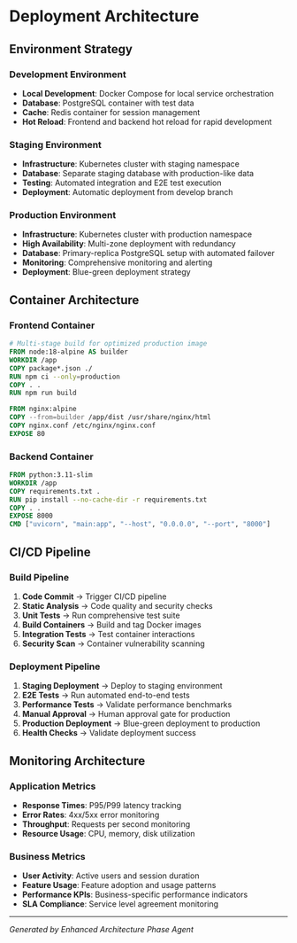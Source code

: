 # Deployment Architecture

## Environment Strategy

### Development Environment
- **Local Development**: Docker Compose for local service orchestration
- **Database**: PostgreSQL container with test data
- **Cache**: Redis container for session management
- **Hot Reload**: Frontend and backend hot reload for rapid development

### Staging Environment
- **Infrastructure**: Kubernetes cluster with staging namespace
- **Database**: Separate staging database with production-like data
- **Testing**: Automated integration and E2E test execution
- **Deployment**: Automatic deployment from develop branch

### Production Environment
- **Infrastructure**: Kubernetes cluster with production namespace
- **High Availability**: Multi-zone deployment with redundancy
- **Database**: Primary-replica PostgreSQL setup with automated failover
- **Monitoring**: Comprehensive monitoring and alerting
- **Deployment**: Blue-green deployment strategy

## Container Architecture

### Frontend Container
```dockerfile
# Multi-stage build for optimized production image
FROM node:18-alpine AS builder
WORKDIR /app
COPY package*.json ./
RUN npm ci --only=production
COPY . .
RUN npm run build

FROM nginx:alpine
COPY --from=builder /app/dist /usr/share/nginx/html
COPY nginx.conf /etc/nginx/nginx.conf
EXPOSE 80
```

### Backend Container
```dockerfile
FROM python:3.11-slim
WORKDIR /app
COPY requirements.txt .
RUN pip install --no-cache-dir -r requirements.txt
COPY . .
EXPOSE 8000
CMD ["uvicorn", "main:app", "--host", "0.0.0.0", "--port", "8000"]
```

## CI/CD Pipeline

### Build Pipeline
1. **Code Commit** → Trigger CI/CD pipeline
2. **Static Analysis** → Code quality and security checks
3. **Unit Tests** → Run comprehensive test suite
4. **Build Containers** → Build and tag Docker images
5. **Integration Tests** → Test container interactions
6. **Security Scan** → Container vulnerability scanning

### Deployment Pipeline
1. **Staging Deployment** → Deploy to staging environment
2. **E2E Tests** → Run automated end-to-end tests
3. **Performance Tests** → Validate performance benchmarks
4. **Manual Approval** → Human approval gate for production
5. **Production Deployment** → Blue-green deployment to production
6. **Health Checks** → Validate deployment success

## Monitoring Architecture

### Application Metrics
- **Response Times**: P95/P99 latency tracking
- **Error Rates**: 4xx/5xx error monitoring
- **Throughput**: Requests per second monitoring
- **Resource Usage**: CPU, memory, disk utilization

### Business Metrics
- **User Activity**: Active users and session duration
- **Feature Usage**: Feature adoption and usage patterns
- **Performance KPIs**: Business-specific performance indicators
- **SLA Compliance**: Service level agreement monitoring

---

*Generated by Enhanced Architecture Phase Agent*
